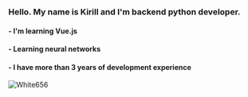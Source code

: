 ### Hello. My name is Kirill and I'm backend python developer.
#### - I'm learning Vue.js 
#### - Learning neural networks
#### - I have more than 3 years of development experience
<p align="left"><img src="https://github-readme-stats.vercel.app/api?username=White656&show_icons=true&theme=tokyonight" alt="White656"/></p>

<!-- 
### Languages
<p align="left"><img src="https://github-readme-stats.vercel.app/api/top-langs/?username=White656&show_icons=true&theme=tokyonight" alt="White656"/></p>
 -->
